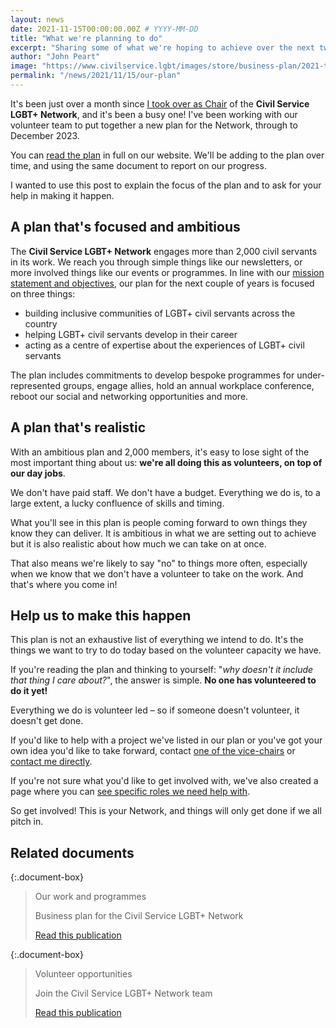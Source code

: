 ```yaml
---
layout: news
date: 2021-11-15T00:00:00.00Z # YYYY-MM-DD
title: "What we're planning to do"
excerpt: "Sharing some of what we're hoping to achieve over the next two years, and how you can help us do it."
author: "John Peart"
image: "https://www.civilservice.lgbt/images/store/business-plan/2021-to-2023.png"
permalink: "/news/2021/11/15/our-plan"
---
```


It's been just over a month since [I took over as Chair](/news/2021/10/05/new-chair-statement) of the **Civil Service LGBT+ Network**, and it's been a busy one! I've been working with our volunteer team to put together a new plan for the Network, through to December 2023.

You can [read the plan](/publication/our-plan) in full on our website. We'll be adding to the plan over time, and using the same document to report on our progress.

I wanted to use this post to explain the focus of the plan and to ask for your help in making it happen.

## A plan that's focused and ambitious

The **Civil Service LGBT+ Network** engages more than 2,000 civil servants in its work. We reach you through simple things like our newsletters, or more involved things like our events or programmes. In line with our [mission statement and objectives](/rules/mission-statement/), our plan for the next couple of years is focused on three things:

- building inclusive communities of LGBT+ civil servants across the country
- helping LGBT+ civil servants develop in their career
- acting as a centre of expertise about the experiences of LGBT+ civil servants

The plan includes commitments to develop bespoke programmes for under-represented groups, engage allies, hold an annual workplace conference, reboot our social and networking opportunities and more.

## A plan that's realistic

With an ambitious plan and 2,000 members, it's easy to lose sight of the most important thing about us: **we're all doing this as volunteers, on top of our day jobs**.

We don't have paid staff. We don't have a budget. Everything we do is, to a large extent, a lucky confluence of skills and timing.

What you'll see in this plan is people coming forward to own things they know they can deliver. It is ambitious in what we are setting out to achieve but it is also realistic about how much we can take on at once.

That also means we're likely to say "no" to things more often, especially when we know that we don't have a volunteer to take on the work. And that's where you come in!

## Help us to make this happen

This plan is not an exhaustive list of everything we intend to do. It's the things we want to try to do today based on the volunteer capacity we have.

If you're reading the plan and thinking to yourself: "_why doesn't it include that thing I care about?_", the answer is simple. **No one has volunteered to do it yet!**

Everything we do is volunteer led – so if someone doesn't volunteer, it doesn't get done.

If you'd like to help with a project we've listed in our plan or you've got your own idea you'd like to take forward, contact [one of the vice-chairs](/team) or [contact me directly](mailto:john.peart@civilservice.lgbt).

If you're not sure what you'd like to get involved with, we've also created a page where you can [see specific roles we need help with](/team/vacancies).

So get involved! This is your Network, and things will only get done if we all pitch in.

## Related documents

{:.document-box}
> Our work and programmes
>
> Business plan for the Civil Service LGBT+ Network
>
> [Read this publication](/publication/our-plan)

{:.document-box}
> Volunteer opportunities
>
> Join the Civil Service LGBT+ Network team
>
> [Read this publication](/team/vacancies)
